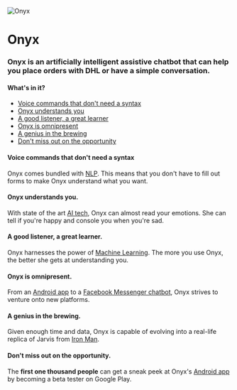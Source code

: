 ![Onyx](https://raw.githubusercontent.com/siddhantvinchurkar/Onyx/master/app/src/main/res/mipmap-xhdpi/ic_launcher.png)
# Onyx


### Onyx is an artificially intelligent assistive chatbot that can help you place orders with DHL or have a simple conversation.

#### What's in it?


- [Voice commands that don't need a syntax](#voice-commands-that-dont-need-a-syntax)
- [Onyx understands you](#onyx-understands-you)
- [A good listener, a great learner](#a-good-listener-a-great-learner)
- [Onyx is omnipresent](#onyx-is-omnipresent)
- [A genius in the brewing](#a-genius-in-the-brewing)
- [Don't miss out on the opportunity](#dont-miss-out-on-the-opportunity)

#### Voice commands that don't need a syntax

Onyx comes bundled with [NLP](https://en.wikipedia.org/wiki/Natural_language_processing). This means that you don't have to fill out forms to make Onyx understand what you want.

#### Onyx understands you.

With state of the art [AI tech](https://en.wikipedia.org/wiki/Artificial_intelligence), Onyx can almost read your emotions. She can tell if you're happy and console you when you're sad.

#### A good listener, a great learner.

Onyx harnesses the power of [Machine Learning](https://en.wikipedia.org/wiki/Machine_learning). The more you use Onyx, the better she gets at understanding you.

#### Onyx is omnipresent.

From an [Android app](https://play.google.com/store/apps/details?id=com.marv) to a [Facebook Messenger chatbot](https://www.facebook.com/onyxai), Onyx strives to venture onto new platforms.

#### A genius in the brewing.

Given enough time and data, Onyx is capable of evolving into a real-life replica of Jarvis from [Iron Man](http://www.imdb.com/title/tt0371746/).

#### Don't miss out on the opportunity.

The **first one thousand people** can get a sneak peek at Onyx's [Android app](https://play.google.com/store/apps/details?id=com.marv) by becoming a beta tester on Google Play.
